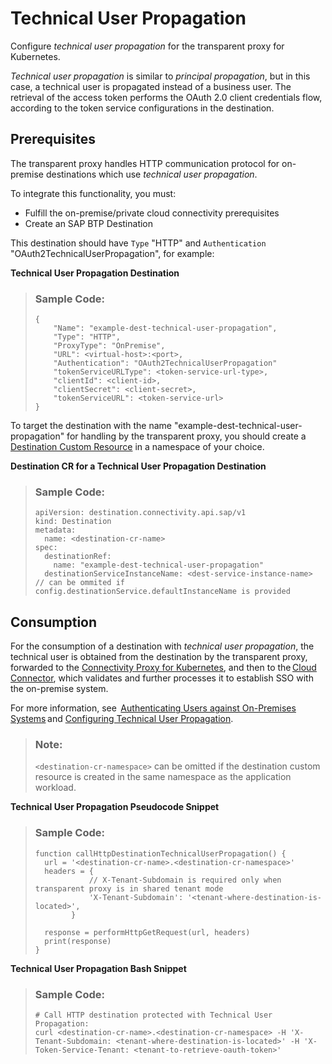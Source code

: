 <!-- loio8b6e0195318f490f85c4f19f138acdf3 -->

# Technical User Propagation

Configure *technical user propagation* for the transparent proxy for Kubernetes.

*Technical user propagation* is similar to *principal propagation*, but in this case, a technical user is propagated instead of a business user. The retrieval of the access token performs the OAuth 2.0 client credentials flow, according to the token service configurations in the destination.



<a name="loio8b6e0195318f490f85c4f19f138acdf3__section_tfr_bwv_hcc"/>

## Prerequisites

The transparent proxy handles HTTP communication protocol for on-premise destinations which use *technical user propagation*.

To integrate this functionality, you must:

-   Fulfill the on-premise/private cloud connectivity prerequisites
-   Create an SAP BTP Destination

This destination should have `Type` "HTTP" and `Authentication` "OAuth2TechnicalUserPropagation", for example:

**Technical User Propagation Destination**

> ### Sample Code:  
> ```
> {
>     "Name": "example-dest-technical-user-propagation",
>     "Type": "HTTP",
>     "ProxyType": "OnPremise",
>     "URL": <virtual-host>:<port>,
>     "Authentication": "OAuth2TechnicalUserPropagation"
>     "tokenServiceURLType": <token-service-url-type>,
>     "clientId": <client-id>,
>     "clientSecret": <client-secret>,
>     "tokenServiceURL": <token-service-url>
> }
> ```

To target the destination with the name "example-dest-technical-user-propagation" for handling by the transparent proxy, you should create a [Destination Custom Resource](destination-custom-resource-fc7951e.md) in a namespace of your choice.

**Destination CR for a Technical User Propagation Destination**

> ### Sample Code:  
> ```
> apiVersion: destination.connectivity.api.sap/v1
> kind: Destination
> metadata:
>   name: <destination-cr-name>
> spec:
>   destinationRef:
>     name: "example-dest-technical-user-propagation"
>   destinationServiceInstanceName: <dest-service-instance-name> // can be ommited if config.destinationService.defaultInstanceName is provided
> ```



<a name="loio8b6e0195318f490f85c4f19f138acdf3__section_g4k_bwv_hcc"/>

## Consumption

For the consumption of a destination with *technical user propagation*, the technical user is obtained from the destination by the transparent proxy, forwarded to the [Connectivity Proxy for Kubernetes](connectivity-proxy-for-kubernetes-e661713.md), and then to the [Cloud Connector](cloud-connector-e6c7616.md), which validates and further processes it to establish SSO with the on-premise system.

For more information, see  [Authenticating Users against On-Premises Systems](authenticating-users-against-on-premises-systems-b643fbe.md) and [Configuring Technical User Propagation](configuring-technical-user-propagation-b62e588.md).

> ### Note:  
> `<destination-cr-namespace>` can be omitted if the destination custom resource is created in the same namespace as the application workload.

**Technical User Propagation Pseudocode Snippet**

> ### Sample Code:  
> ```
> function callHttpDestinationTechnicalUserPropagation() {
>   url = '<destination-cr-name>.<destination-cr-namespace>'
>   headers = {
>             // X-Tenant-Subdomain is required only when transparent proxy is in shared tenant mode
>             'X-Tenant-Subdomain': '<tenant-where-destination-is-located>',
>         }
>      
>   response = performHttpGetRequest(url, headers)
>   print(response)
> }
> ```

**Technical User Propagation Bash Snippet** 

> ### Sample Code:  
> ```
> # Call HTTP destination protected with Technical User Propagation:
> curl <destination-cr-name>.<destination-cr-namespace> -H 'X-Tenant-Subdomain: <tenant-where-destination-is-located>' -H 'X-Token-Service-Tenant: <tenant-to-retrieve-oauth-token>'
> ```

